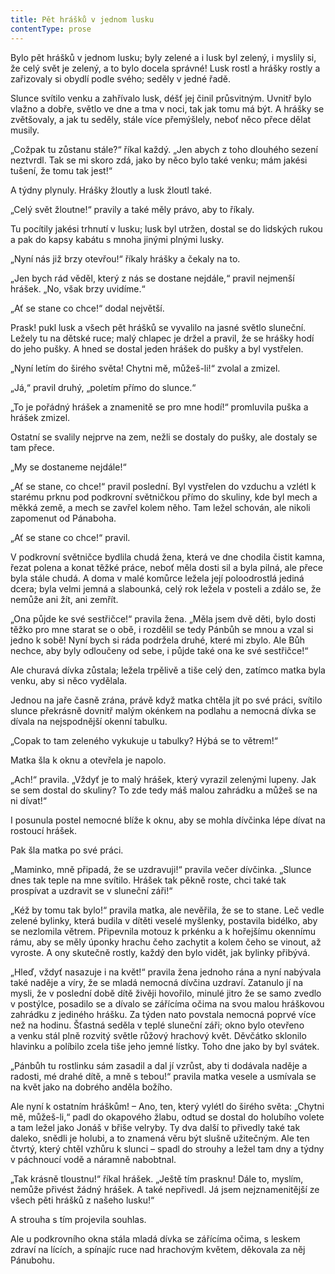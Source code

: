 ```yaml
---
title: Pět hrášků v jednom lusku
contentType: prose
---
```


  

Bylo pět hrášků v jednom lusku; byly zelené a i lusk byl zelený, i myslily si, že celý svět je zelený, a to bylo docela správné! Lusk rostl a hrášky rostly a zařizovaly si obydlí podle svého; seděly v jedné řadě.

Slunce svítilo venku a zahřívalo lusk, déšť jej činil průsvitným. Uvnitř bylo vlažno a dobře, světlo ve dne a tma v noci, tak jak tomu má být. A hrášky se zvětšovaly, a jak tu seděly, stále více přemýšlely, neboť něco přece dělat musily.

„Cožpak tu zůstanu stále?“ říkal každý. „Jen abych z toho dlouhého sezení neztvrdl. Tak se mi skoro zdá, jako by něco bylo také venku; mám jakési tušení, že tomu tak jest!“

A týdny plynuly. Hrášky žloutly a lusk žloutl také.

„Celý svět žloutne!“ pravily a také měly právo, aby to říkaly.

Tu pocítily jakési trhnutí v lusku; lusk byl utržen, dostal se do lidských rukou a pak do kapsy kabátu s mnoha jinými plnými lusky.

„Nyní nás již brzy otevřou!“ říkaly hrášky a čekaly na to.

„Jen bych rád věděl, který z nás se dostane nejdále,“ pravil nejmenší hrášek. „No, však brzy uvidíme.“

„Ať se stane co chce!“ dodal největší.

Prask! pukl lusk a všech pět hrášků se vyvalilo na jasné světlo sluneční. Ležely tu na dětské ruce; malý chlapec je držel a pravil, že se hrášky hodí do jeho pušky. A hned se dostal jeden hrášek do pušky a byl vystřelen.

„Nyní letím do širého světa! Chytni mě, můžeš-li!“ zvolal a zmizel.

„Já,“ pravil druhý, „poletím přímo do slunce.“

„To je pořádný hrášek a znamenitě se pro mne hodí!“ promluvila puška a hrášek zmizel.

Ostatní se svalily nejprve na zem, nežli se dostaly do pušky, ale dostaly se tam přece.

„My se dostaneme nejdále!“

„Ať se stane, co chce!“ pravil poslední. Byl vystřelen do vzduchu a vzlétl k starému prknu pod podkrovní světničkou přímo do skuliny, kde byl mech a měkká země, a mech se zavřel kolem něho. Tam ležel schován, ale nikoli zapomenut od Pánaboha.

„Ať se stane co chce!“ pravil.

V podkrovní světničce bydlila chudá žena, která ve dne chodila čistit kamna, řezat polena a konat těžké práce, neboť měla dosti sil a byla pilná, ale přece byla stále chudá. A doma v malé komůrce ležela její poloodrostlá jediná dcera; byla velmi jemná a slabounká, celý rok ležela v posteli a zdálo se, že nemůže ani žít, ani zemřít.

„Ona půjde ke své sestřičce!“ pravila žena. „Měla jsem dvě děti, bylo dosti těžko pro mne starat se o obě, i rozdělil se tedy Pánbůh se mnou a vzal si jedno k sobě! Nyní bych si ráda podržela druhé, které mi zbylo. Ale Bůh nechce, aby byly odloučeny od sebe, i půjde také ona ke své sestřičce!“

Ale churavá dívka zůstala; ležela trpělivě a tiše celý den, zatímco matka byla venku, aby si něco vydělala.

Jednou na jaře časně zrána, právě když matka chtěla jít po své práci, svítilo slunce překrásně dovnitř malým okénkem na podlahu a nemocná dívka se dívala na nejspodnější okenní tabulku.

„Copak to tam zeleného vykukuje u tabulky? Hýbá se to větrem!“

Matka šla k oknu a otevřela je napolo.

„Ach!“ pravila. „Vždyť je to malý hrášek, který vyrazil zelenými lupeny. Jak se sem dostal do skuliny? To zde tedy máš malou zahrádku a můžeš se na ni dívat!“

I posunula postel nemocné blíže k oknu, aby se mohla dívčinka lépe dívat na rostoucí hrášek.

Pak šla matka po své práci.

„Maminko, mně připadá, že se uzdravuji!“ pravila večer dívčinka. „Slunce dnes tak teple na mne svítilo. Hrášek tak pěkně roste, chci také tak prospívat a uzdravit se v sluneční záři!“

„Kéž by tomu tak bylo!“ pravila matka, ale nevěřila, že se to stane. Leč vedle zelené bylinky, která budila v dítěti veselé myšlenky, postavila bidélko, aby se nezlomila větrem. Připevnila motouz k prkénku a k hořejšímu okennímu rámu, aby se měly úponky hrachu čeho zachytit a kolem čeho se vinout, až vyroste. A ony skutečně rostly, každý den bylo vidět, jak bylinky přibývá.

„Hleď, vždyť nasazuje i na květ!“ pravila žena jednoho rána a nyní nabývala také naděje a víry, že se mladá nemocná dívčina uzdraví. Zatanulo jí na mysli, že v poslední době dítě živěji hovořilo, minulé jitro že se samo zvedlo v postýlce, posadilo se a dívalo se zářícíma očima na svou malou hráškovou zahrádku z jediného hrášku. Za týden nato povstala nemocná poprvé více než na hodinu. Šťastná seděla v teplé sluneční záři; okno bylo otevřeno a venku stál plně rozvitý světle růžový hrachový květ. Děvčátko sklonilo hlavinku a políbilo zcela tiše jeho jemné lístky. Toho dne jako by byl svátek.

„Pánbůh tu rostlinku sám zasadil a dal jí vzrůst, aby ti dodávala naděje a radosti, mé drahé dítě, a mně s tebou!“ pravila matka vesele a usmívala se na květ jako na dobrého anděla božího.

Ale nyní k ostatním hráškům! – Ano, ten, který vylétl do širého světa: „Chytni mě, můžeš-li,“ padl do okapového žlabu, odtud se dostal do holubího volete a tam ležel jako Jonáš v břiše velryby. Ty dva další to přivedly také tak daleko, snědli je holubi, a to znamená věru být slušně užitečným. Ale ten čtvrtý, který chtěl vzhůru k slunci – spadl do strouhy a ležel tam dny a týdny v páchnoucí vodě a náramně nabobtnal.

„Tak krásně tloustnu!“ říkal hrášek. „Ještě tím prasknu! Dále to, myslím, nemůže přivést žádný hrášek. A také nepřivedl. Já jsem nejznamenitější ze všech pěti hrášků z našeho lusku!“

A strouha s tím projevila souhlas.

Ale u podkrovního okna stála mladá dívka se zářícíma očima, s leskem zdraví na lících, a spínajíc ruce nad hrachovým květem, děkovala za něj Pánubohu.
